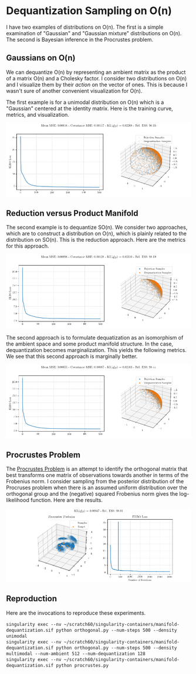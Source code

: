 # Dequantization Sampling on O(n)

I have two examples of distributions on O(n). The first is a simple examination of "Gaussian" and "Gaussian mixture" distributions on O(n). The second is Bayesian inference in the Procrustes problem.

## Gaussians on O(n)

We can dequantize O(n) by representing an ambient matrix as the product of a matrix O(n) and a Cholesky factor. I consider two distributions on O(n) and I visualize them by their *action* on the vector of ones. This is because I wasn't sure of another convenient visualization for O(n).

The first example is for a unimodal distribution on O(n) which is a "Gaussian" centered at the identity matrix. Here is the training curve, metrics, and visualization.

![](images/orthogonal-unimodal.png)

## Reduction versus Product Manifold

The second example is to dequantize SO(n). We consider two approaches, which are to construct a distribution on O(n), which is plainly related to the distribution on SO(n). This is the reduction approach. Here are the metrics for this approach.

![](images/orthogonal-multimodal.png)

The second approach is to formulate dequatization as an isomorphism of the ambient space and some product manifold structure. In the case, dequantization becomes marginalization. This yields the following metrics. We see that this second approach is marginally better.

![](images/orthogonal-marginal-multimodal.png)

## Procrustes Problem

The [Procrustes Problem](https://en.wikipedia.org/wiki/Orthogonal_Procrustes_problem) is an attempt to identify the orthogonal matrix that best transforms one matrix of observations towards another in terms of the Frobenius norm. I consider sampling from the posterior distribution of the Procruses problem when there is an assumed uniform distribution over the orthogonal group and the (negative) squared Frobenius norm gives the log-likelihood function. Here are the results.

![](images/procrustes.png)

## Reproduction

Here are the invocations to reproduce these experiments.

```
singularity exec --nv ~/scratch60/singularity-containers/manifold-dequantization.sif python orthogonal.py --num-steps 500 --density unimodal
singularity exec --nv ~/scratch60/singularity-containers/manifold-dequantization.sif python orthogonal.py --num-steps 500 --density multimodal --num-ambient 512 --num-dequantization 128
singularity exec --nv ~/scratch60/singularity-containers/manifold-dequantization.sif python procrustes.py
```
